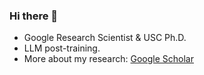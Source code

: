 ### Hi there 👋
* Google Research Scientist & USC Ph.D. 
* LLM post-training.
* More about my research: [Google Scholar](https://scholar.google.com/citations?user=N1O2KT8AAAAJ)


<!--
**FeiWang96/FeiWang96** is a ✨ _special_ ✨ repository because its `README.md` (this file) appears on your GitHub profile.

Here are some ideas to get you started:

- 🔭 I’m currently working on ...
- 🌱 I’m currently learning ...
- 👯 I’m looking to collaborate on ...
- 🤔 I’m looking for help with ...
- 💬 Ask me about ...
- 📫 How to reach me: ...
- 😄 Pronouns: ...
- ⚡ Fun fact: ...
-->
